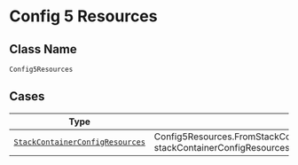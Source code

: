 
# Config 5 Resources

## Class Name

`Config5Resources`

## Cases

| Type | Factory Method |
|  --- | --- |
| [`StackContainerConfigResources`](../../../doc/models/stack-container-config-resources.md) | Config5Resources.FromStackContainerConfigResources(StackContainerConfigResources stackContainerConfigResources) |

